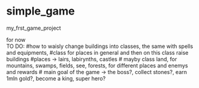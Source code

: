 # simple_game
my_frst_game_project


for now  
TO DO:
            #how to waisly change buildings into classes, the same with spells and equipments,
            #class for places in general and then on this class raise buildings
            #places -> lairs, labirynths, castles
            # mayby class land, for mountains, swamps, fields, see, forests, for different places and enemys and rewards
            # main goal of the game -> the boss?, collect stones?, earn 1mln gold?, become a king, super hero?
